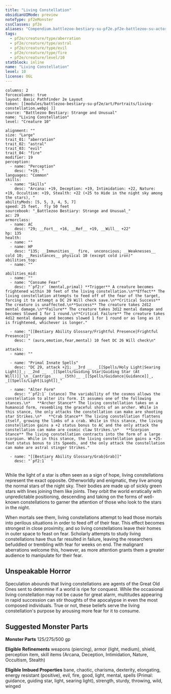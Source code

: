 ```yaml
---
title: "Living Constellation"
obsidianUIMode: preview
noteType: pf2eMonster
cssClasses: pf2e
aliases: "Compendium.battlezoo-bestiary-su-pf2e.pf2e-battlezoo-su-actors.Actor.SLbbsYAk2UhngbC8" 
tags:
  - pf2e/creature/type/aberration
  - pf2e/creature/type/astral
  - pf2e/creature/type/evil
  - pf2e/creature/type/fire
  - pf2e/creature/level/10
statblock: inline
name: "Living Constellation"
level: 10
license: OGL
---
```


```statblock
columns: 2
forcecolumns: true
layout: Basic Pathfinder 2e Layout
token: [[modules/battlezoo-bestiary-su-pf2e/art/Portraits/living-constellation.webp| ]]
source: "Battlezoo Bestiary: Strange and Unusual"
name: "Living Constellation"
level: "Creature 10"

alignment: ""
size: "Large"
trait_01: "aberration"
trait_02: "astral"
trait_03: "evil"
trait_04: "fire"
modifier: 19
perception:
  - name: "Perception"
    desc: "+19; "
languages: "Common"
skills:
  - name: "Skills"
    desc: "Arcana: +19, Deception: +19, Intimidation: +22, Nature: +19, Occultism: +19, Stealth: +22 (+25 to Hide in the night sky among the stars), "
abilityMods: [5, 5, 3, 4, 5, 7]
speed: 25 feet,  fly 50 feet
sourcebook: "_Battlezoo Bestiary: Strange and Unusual_"
ac: 29
armorclass:
  - name: AC
    desc: "29; __Fort__ +16, __Ref__ +19, __Will__ +22"
hp: 135
health:
  - name: ""
  - name: HP
    desc: "135; __Immunities__  fire,  unconscious; __Weaknesses__ cold 10; __Resistances__ physical 10 (except cold iron)"
abilities_top:
  - name: ""

abilities_mid:
  - name: ""
  - name: "Consume Fear"
    desc: "`pf2:r` (mental,primal) **Trigger** A creature becomes frightened within 30 feet of the living constellation.\n**Effect** The living constellation attempts to feed off of the fear of the target, forcing it to attempt a DC 29 Will check save.\n**Critical Success** The creature is unaffected.\n**Success** The creature takes 2d12 mental damage.\n**Failure** The creature takes 3d12 mental damage and becomes Slowed 1 for 1 round.\n**Critical Failure** The creature takes 4d12 mental damage and becomes slowed 1 for 1 round or as long as it is frightened, whichever is longer."

  - name: "[[Bestiary Ability Glossary/Frightful Presence|Frightful Presence]]"
    desc: " (aura,emotion,fear,mental) 10 feet DC 26 Will check\n"

attacks:
  - name: ""

  - name: "Primal Innate Spells"
    desc: "DC 29, attack +21; __3rd __  _[[Spells/Holy Light|Searing Light]]_; __2nd __  _[[Spells/Guiding Star|Guiding Star (At Will)]]_\n__Cantrips__  __(5th)__ _[[Spells/Guidance|Guidance]]_, _[[Spells/Light|Light]]_"

  - name: "Alter Form"
    desc: "`pf2:1` (stance) The variability of the cosmos allows the constellation to alter its form. It assumes one of the following stances.\n*   **Archer Stance** The living constellation takes on a humanoid form, resembling the graceful shots of an archer. While in this stance, the only attacks the constellation can make are shooting star Strikes.\n*   **Crab Stance** The living constellation flattens itself, growing the limbs of a crab. While in this stance, the living constellation gains a +2 status bonus to AC and the only attack the constellation can make are cosmic claw Strikes.\n*   **Scorpion Stance** The living constellation contracts into the form of a large scorpion. While in this stance, the living constellation gains a +25-foot status bonus to its Speeds, and the only attack the constellation can make are astral stinger Strikes."

  - name: "[[Bestiary Ability Glossary/Grab|Grab]]"
    desc: "`pf2:1`  "
 
```



While the light of a star is often seen as a sign of hope, living constellations represent the exact opposite. Otherworldly and enigmatic, they live among the normal stars of the night sky. Their bodies are made up of sickly green stars with lines joining them like joints. They orbit the world erratically with unpredictable positioning, descending and taking on the forms of well-known constellations to garner the attention of those who look to the stars in the night.

When mortals see them, living constellations attempt to lead those mortals into perilous situations in order to feed off of their fear. This effect becomes strongest in close proximity, and so living constellations leave their homes in outer space to feast on fear. Scholarly attempts to study living constellations have thus far resulted in failure, leaving the researchers befuddled or trembling with fear for weeks on end. The malignant aberrations welcome this, however, as more attention grants them a greater audience to manipulate for their fear.

## Unspeakable Horror

Speculation abounds that living constellations are agents of the Great Old Ones sent to determine if a world is ripe for conquest. While the occasional living constellation may not be cause for great alarm, multitudes appearing in rapid succession can stir thoughts of the apocalypse in even the most composed individuals. True or not, these beliefs serve the living constellation's purpose by arousing more fear for it to consume.

## Suggested Monster Parts

**Monster Parts** 125/275/500 gp

**Eligible Refinements** weapons (piercing), armor (light, medium), shield, perception item, skill items (Arcana, Deception, Intimidation, Nature, Occultism, Stealth)

**Eligible Imbued Properties** bane, chaotic, charisma, dexterity, elongating, energy resistant (positive), evil, fire, good, light, mental, spells (Primal: guidance, guiding star, light, searing light), strength, sturdy, throwing, wild, winged
